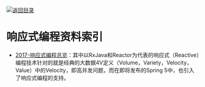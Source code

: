[![返回目录](https://parg.co/UGo)](https://parg.co/b4z) 
 


 


 


 



# 响应式编程资料索引



- [2017-响应式编程总览](http://emacoo.cn/backend/reactive-overview/)：其中以RxJava和Reactor为代表的响应式（Reactive）编程技术针对的就是经典的大数据4V定义（Volume，Variety，Velocity，Value）中的Velocity，即高并发问题，而在即将发布的Spring 5中，也引入了响应式编程的支持。